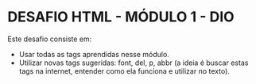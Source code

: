 # DESAFIO HTML - MÓDULO 1 - DIO

Este desafio consiste em:
<ul>
  <li>Usar todas as tags aprendidas nesse módulo.</li>
  <li>Utilizar novas tags sugeridas: font, del, p, abbr (a ideia é buscar estas tags na internet, entender como ela funciona e utilizar no texto).</li>
</ul>
